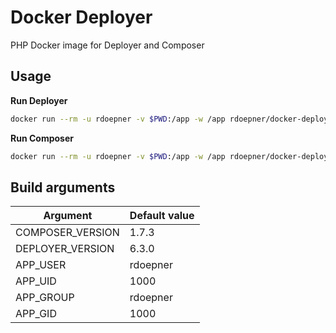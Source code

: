 # Docker Deployer

PHP Docker image for Deployer and Composer

## Usage

**Run Deployer**

```bash
docker run --rm -u rdoepner -v $PWD:/app -w /app rdoepner/docker-deployer deployer
```

**Run Composer**

```bash
docker run --rm -u rdoepner -v $PWD:/app -w /app rdoepner/docker-deployer composer
```

## Build arguments

Argument         | Default value
---------------- | -------------
COMPOSER_VERSION | 1.7.3
DEPLOYER_VERSION | 6.3.0
APP_USER         | rdoepner
APP_UID          | 1000
APP_GROUP        | rdoepner
APP_GID          | 1000
